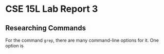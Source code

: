 # CSE 15L Lab Report 3

## Researching Commands
For the command `grep`, there are many command-line options for it. One option is  
